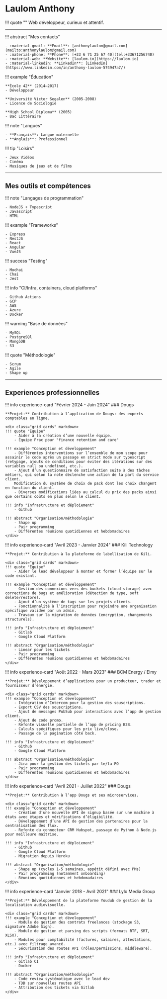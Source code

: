 # Laulom Anthony

!!! quote ""
    Web développeur, curieux et attentif.

---
<div class="grid cards" markdown>
!!! abstract "Mes contacts"

    - :material-gmail: **Email**: [anthonylaulom@gmail.com](mailto:anthonylaulom@gmail.com)  
    - :material-phone: **Phone**: [+33 6 71 25 67 40](tel:+33671256740)  
    - :material-web: **Website**: [laulom.io](https://laulom.io)  
    - :material-linkedin: **LinkedIn**: [LinkedIn](https://www.linkedin.com/in/anthony-laulom-574947a7/)

!!! example "Éducation"

    **École 42** (2014–2017)  
    - Développeur 

    **Université Victor Segalen** (2005-2008)
    - Licence de Sociologie

    **High School Diploma** (2005)  
    - Bac Littéraire

!!! note "Langues"

    - **Français**: Langue maternelle
    - **Anglais**: Professionnel

!!! tip "Loisirs"

    - Jeux Vidéos
    - Cinéma
    - Musiques de jeux et de films
</div>

---

## Mes outils et compétences

<div class="grid cards" markdown>
!!! note "Langages de programmation"

    - NodeJS + Typescript
    - Javascript
    - HTML

!!! example "Frameworks"

    - Express
    - NestJS
    - React
    - Angular
    - VueJS

!!! success "Testing"

    - Mochai
    - Chai
    - Jest

!!! info "CI/Infra, containers, cloud platforms"

    - Github Actions
    - GCP
    - AWS
    - Azure
    - Docker

!!! warning "Base de données"

    - MySQL
    - PostgreSQl
    - MongoDB
    - S3

!!! quote "Méthodologie"

    - Scrum
    - Agile
    - Shape up
</div>

---

## Experiences professionnelles

!!! info experience-card "Février 2024 - Juin 2024"
    ### Dougs

    **Projet:** Contribution à l’application de Dougs: des experts comptables en ligne.

    <div class="grid cards" markdown>
    !!! quote "Équipe"
        - Aider à la création d’une nouvelle équipe.
        - Équipe Frac pour "finance retention and care"

    !!! example "Conception et développement"
        - Différentes interventions sur l’ensemble de mon scope pour assainir le code après un passage en strict mode sur typescript (retypage, ajouts de conditions pour éviter des itérations sur des variables null ou undefined, etc.).
        - Ajout d’un questionnaire de satisfaction suite à des tâches métiers, qui selon la note déclenche une action de la part du service client.
        Modification du système de choix de pack dont les choix changent en fonction du client.
        - Diverses modifications liées au calcul du prix des packs ainsi que certains coûts en plus selon le client.

    !!! info "Infrastructure et déploiement"
        - Github

    !!! abstract "Organisation/méthodologie"
        - Shape up
        - Pair programming
        - Différentes réunions quotidiennes et hebdomadaires
    </div>

!!! info experience-card "Avril 2023 - Janvier 2024"
    ### Kili Technology

    **Projet:** Contribution à la plateforme de labellisation de Kili.

    <div class="grid cards" markdown>
    !!! quote "Équipe"
        - Aider le lead développeur à monter et former l’équipe sur le code existant.

    !!! example "Conception et développement"
        - Gestion des connexions vers des buckets (cloud storage) avec corrections de bugs et amélioration (détection de type, soft delete/restore).
        - Ajout d’un système de tags sur les projets clients.
        - Fonctionnalité à l’inscription pour rejoindre une organisation spécifique validée par un admin.
        - Travaux sur la migration de données (encryption, changements structurels).

    !!! info "Infrastructure et déploiement"
        - Gitlab
        - Google Cloud Platform

    !!! abstract "Organisation/méthodologie"
        - Linear pour les tickets
        - Pair programming
        - Différentes réunions quotidiennes et hebdomadaires
    </div>

!!! info experience-card "Août 2022 - Mars 2023"
    ### BCM Energy / Elmy

    **Projet:** Développement d’applications pour un producteur, trader et fournisseur d’énergie.

    <div class="grid cards" markdown>
    !!! example "Conception et développement"
        - Intégration d’Intercom pour la gestion des souscriptions.
        - Export CSV des souscriptions.
        - Ajout de messages PubSub pour interactions avec l’app de gestion client.
        - Ajout de code promo.
        - Refonte visuelle partielle de l’app de pricing B2B.
        - Calculs spécifiques pour les prix live/close.
        - Passage de la pagination côté back.

    !!! info "Infrastructure et déploiement"
        - Github
        - Google Cloud Platform

    !!! abstract "Organisation/méthodologie"
        - Jira pour la gestion des tickets par le/la PO
        - Pair programming
        - Différentes réunions quotidiennes et hebdomadaires
    </div>

!!! info experience-card "Avril 2021 - Juillet 2022"
    ### Dougs

    **Projet:** Contribution à l’app Dougs et ses microservices.

    <div class="grid cards" markdown>
    !!! example "Conception et développement"
        - Création d’une nouvelle API de signup basée sur une machine à états avec étapes et vérifications d’éligibilité.
        - Développement d’une API de gestion des partenaires pour la centralisation des flux.
        - Refonte du connecteur CRM Hubspot, passage de Python à Node.js pour meilleure maîtrise.

    !!! info "Infrastructure et déploiement"
        - Github
        - Google Cloud Platform
        - Migration depuis Heroku

    !!! abstract "Organisation/méthodologie"
        - Shape up (cycles 1-5 semaines, appétit défini avec PMs)
        - Pair programming (notamment onboarding)
        - Réunions quotidiennes et hebdomadaires
    </div>

!!! info experience-card "Janvier 2018 - Avril 2021"
    ### Lylo Media Group

    **Projet:** Développement de la plateforme Youdub de gestion de la localisation audiovisuelle.

    <div class="grid cards" markdown>
    !!! example "Conception et développement"
        - Module de gestion des contrats freelances (stockage S3, signature Adobe Sign).
        - Module de gestion et parsing des scripts (formats RTF, SRT, XLSX).
        - Modules pour comptabilité (factures, salaires, attestations, etc.) avec filtrage avancé.
        - Sécurisation des routes API (rôles/permissions, middleware).

    !!! info "Infrastructure et déploiement"
        - Gitlab CI
        - Docker

    !!! abstract "Organisation/méthodologie"
        - Code review systématique avec le lead dev
        - TDD sur nouvelles routes API
        - Attribution des tickets via Gitlab
    </div>
